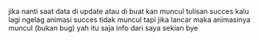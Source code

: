jika nanti saat data di update atau di buat kan muncul tulisan succes kalu lagi ngelag animasi succes tidak muncul tapi jika lancar maka animasinya muncul (bukan bug) yah itu saja info dari saya sekian bye
